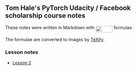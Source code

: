 ## Tom Hale's PyTorch Udacity / Facebook scholarship course notes

These notes were written in Markdown with <img src="/tex/7f7cce93036d60ae895df4c900d3fd81.svg?invert_in_darkmode&sanitize=true" align=middle width=54.328533599999986pt height=22.465723500000017pt/> formulae.

The formulae are converted to images by [TeXify](https://github.com/apps/texify).

### Lesson notes

* [Lesson 2](notes/lesson-2.md)
